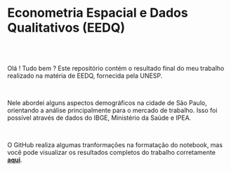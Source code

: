 # Econometria Espacial e Dados Qualitativos (EEDQ)

<br>

<br>

Olá ! Tudo bem ? Este repositório contém o resultado final do meu trabalho realizado na matéria de EEDQ, fornecida pela UNESP.  

<br>

Nele abordei alguns aspectos demográficos na cidade de São Paulo, orientando a análise principalmente para o mercado de trabalho. Isso foi possível através de dados do IBGE, Ministério da Saúde e IPEA.

<br>

O GitHub realiza algumas tranformações na formatação do notebook, mas você pode visualizar os resultados completos do trabalho corretamente **[aqui](https://nbviewer.org/github/tp-duarte/Econometria-Espacial-e-Dados-Qualitativos/blob/main/EEDQ%20Trabalho%20Final%20-%20Thiago%20Pereira%20Duarte%20-Copy2.ipynb)**.
